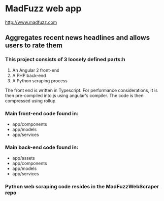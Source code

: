 # MadFuzz web app
http://www.madfuzz.com

## Aggregates recent news headlines and allows users to rate them

### This project consists of 3 loosely defined parts:h
 1. An Angular 2 front-end
 2. A PHP back-end
 3. A Python scraping process

The front end is written in Typescript.
For performance considerations, It is then pre-compiled into js using angular's compiler.
The code is then compressed using rollup.

### Main front-end code found in:
* app/components
* app/models
* app/services

### Main back-end code found in:
* app/assets
* app/components
* app/models
* app/services

### Python web scraping code resides in the MadFuzzWebScraper repo
